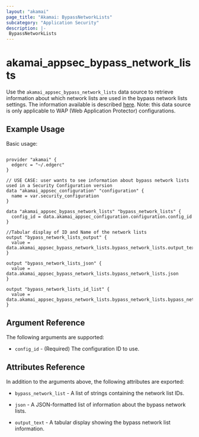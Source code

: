 ```yaml
---
layout: "akamai"
page_title: "Akamai: BypassNetworkLists"
subcategory: "Application Security"
description: |-
 BypassNetworkLists
---
```


# akamai_appsec_bypass_network_lists

Use the `akamai_appsec_bypass_network_lists` data source to retrieve information about which network
lists are used in the bypass network lists settings.  The information available is described
[here](https://developer.akamai.com/api/cloud_security/application_security/v1.html#getbypassnetworklistsforawapconfigversion).
Note: this data source is only applicable to WAP (Web Application Protector) configurations.


## Example Usage

Basic usage:

```hcl

provider "akamai" {
  edgerc = "~/.edgerc"
}

// USE CASE: user wants to see information about bypass network lists used in a Security Configuration version
data "akamai_appsec_configuration" "configuration" {
  name = var.security_configuration
}

data "akamai_appsec_bypass_network_lists" "bypass_network_lists" {
  config_id = data.akamai_appsec_configuration.configuration.config_id
}

//Tabular display of ID and Name of the network lists 
output "bypass_network_lists_output" {
  value = data.akamai_appsec_bypass_network_lists.bypass_network_lists.output_text
}

output "bypass_network_lists_json" {
  value = data.akamai_appsec_bypass_network_lists.bypass_network_lists.json
}

output "bypass_network_lists_id_list" {
  value = data.akamai_appsec_bypass_network_lists.bypass_network_lists.bypass_network_list
}
```

## Argument Reference

The following arguments are supported:

* `config_id` - (Required) The configuration ID to use.

## Attributes Reference

In addition to the arguments above, the following attributes are exported:

* `bypass_network_list` - A list of strings containing the network list IDs.

* `json` - A JSON-formatted list of information about the bypass network lists.

* `output_text` - A tabular display showing the bypass network list information.

